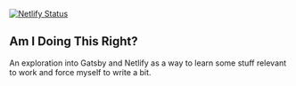 [![Netlify Status](https://api.netlify.com/api/v1/badges/a779b0d8-0bca-4a0b-9279-b7ee8c80ce96/deploy-status)](https://app.netlify.com/sites/lucid-noether-e642a8/deploys)

## Am I Doing This Right?

An exploration into Gatsby and Netlify as a way to learn some stuff relevant to work and force myself to write a bit.

